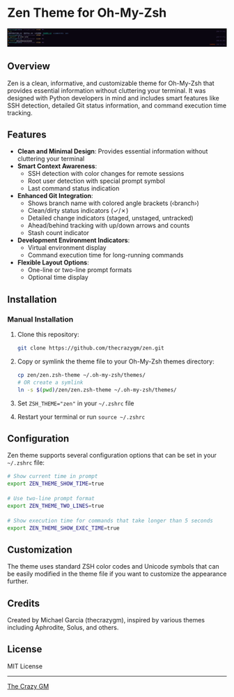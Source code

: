 # Zen Theme for Oh-My-Zsh

<p align="center">
  <img src="screenshots/screenshot.png" alt="Zen Theme Screenshot" width="800">
</p>

## Overview

Zen is a clean, informative, and customizable theme for Oh-My-Zsh that provides essential information without cluttering your terminal. It was designed with Python developers in mind and includes smart features like SSH detection, detailed Git status information, and command execution time tracking.

## Features

- **Clean and Minimal Design**: Provides essential information without cluttering your terminal
- **Smart Context Awareness**:
  - SSH detection with color changes for remote sessions
  - Root user detection with special prompt symbol
  - Last command status indication
- **Enhanced Git Integration**:
  - Shows branch name with colored angle brackets (‹branch›)
  - Clean/dirty status indicators (✓/✗)
  - Detailed change indicators (staged, unstaged, untracked)
  - Ahead/behind tracking with up/down arrows and counts
  - Stash count indicator
- **Development Environment Indicators**:
  - Virtual environment display
  - Command execution time for long-running commands
- **Flexible Layout Options**:
  - One-line or two-line prompt formats
  - Optional time display

## Installation

### Manual Installation

1. Clone this repository:

   ```bash
   git clone https://github.com/thecrazygm/zen.git
   ```

2. Copy or symlink the theme file to your Oh-My-Zsh themes directory:

   ```bash
   cp zen/zen.zsh-theme ~/.oh-my-zsh/themes/
   # OR create a symlink
   ln -s $(pwd)/zen/zen.zsh-theme ~/.oh-my-zsh/themes/
   ```

3. Set `ZSH_THEME="zen"` in your `~/.zshrc` file

4. Restart your terminal or run `source ~/.zshrc`

## Configuration

Zen theme supports several configuration options that can be set in your `~/.zshrc` file:

```bash
# Show current time in prompt
export ZEN_THEME_SHOW_TIME=true

# Use two-line prompt format
export ZEN_THEME_TWO_LINES=true

# Show execution time for commands that take longer than 5 seconds
export ZEN_THEME_SHOW_EXEC_TIME=true
```

## Customization

The theme uses standard ZSH color codes and Unicode symbols that can be easily modified in the theme file if you want to customize the appearance further.

## Credits

Created by Michael Garcia (thecrazygm), inspired by various themes including Aphrodite, Solus, and others.

## License

MIT License

---

[The Crazy GM](https://peakd.com/@thecrazygm)
